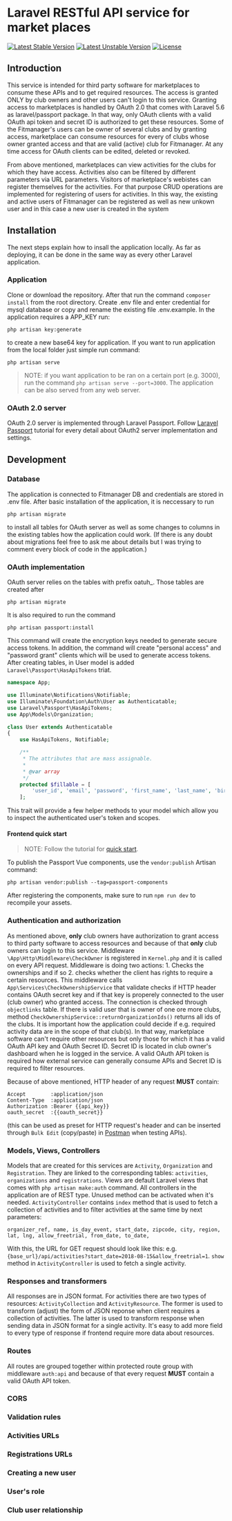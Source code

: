 Laravel RESTful API service for market places 
================================================

[![Latest Stable Version](https://poser.pugx.org/laravel/laravel/v/stable)](https://packagist.org/packages/laravel/laravel)
[![Latest Unstable Version](https://poser.pugx.org/laravel/laravel/v/unstable)](https://packagist.org/packages/laravel/laravel)
[![License](https://poser.pugx.org/laravel/laravel/license)](https://packagist.org/packages/laravel/laravel)

## Introduction

This service is intended for third party software for marketplaces to consume these APIs and to get required resources. The access is granted ONLY by club owners and other users can't login to this service. Granting access to marketplaces is handled by OAuth 2.0 that comes with Laravel 5.6 as laravel/passport package. In that way, only OAuth clients with a valid OAuth api token and secret ID is authorized to get these resources. Some of the Fitmanager's users can be owner of several clubs and by granting access, marketplace can consume resources for every of clubs whose owner granted access and that are valid (active) club for Fitmanager. At any time access for OAuth clients can be edited, deleted or revoked.

From above mentioned, marketplaces can view activities for the clubs for which they have access. Activities also can be filtered by different parameters via URL parameters. Visitors of marketplace's webistes can register themselves for the activities. For that purpose CRUD operations are implemented for registering of users for activities. In this way, the existing and active users of Fitmanager can be registered as well as new unkown user and in this case a new user is created in the system

## Installation

The next steps explain how to insall the application locally. As far as deploying, it can be done in the same way as every other Laravel application.

### Application
Clone or download the repository. After that run the command `composer install` from the root directory. Create .env file and enter credential for mysql database or copy and rename the existing file .env.example. In the application requires a APP_KEY run:
```
php artisan key:generate
```
to create a new base64 key for application.
If you want to run application from the local folder just simple run command:
```
php artisan serve
``` 
> NOTE: if you want application to be ran on a certain port (e.g. 3000), run the command `php artisan serve --port=3000`.
The application can be also served from any web server.

### OAuth 2.0 server
OAuth 2.0 server is implemented through Laravel Passport. Follow [Laravel Passport](https://laravel.com/docs/5.6/passport) tutorial for every detail about OAuth2 server implementation and settings.

## Development

### Database

The application is connected to Fitmanager DB and credentials are stored in .env file. After basic installation of the application, it is neccessary to run 
```
php artisan migrate
```
to install all tables for OAuth server as well as some changes to columns in the existing tables how the application could work. (If there is any doubt about migrations feel free to ask me about details but I was trying to comment every block of code in the application.)

### OAuth implementation

OAuth server relies on the tables with prefix oatuh_. Those tables are created after 
```
php artisan migrate
```
It is also required to run the command 
```
php artisan passport:install
``` 
This command will create the encryption keys needed to generate secure access tokens. In addition, the command will create "personal access" and "password grant" clients which will be used to generate access tokens.
After creating tables, in User model is added ``Laravel\Passport\HasApiTokens`` triat.
```php
namespace App;

use Illuminate\Notifications\Notifiable;
use Illuminate\Foundation\Auth\User as Authenticatable;
use Laravel\Passport\HasApiTokens;
use App\Models\Organization;

class User extends Authenticatable
{
    use HasApiTokens, Notifiable;

    /**
     * The attributes that are mass assignable.
     *
     * @var array
     */
    protected $fillable = [
        'user_id', 'email', 'password', 'first_name', 'last_name', 'birth_date', 'last_message_view', 'pwd_change_date',
    ];
```
This trait will provide a few helper methods to your model which allow you to inspect the authenticated user's token and scopes.

#### Frontend quick start 

>NOTE: Follow the tutorial for [quick start](https://laravel.com/docs/5.6/passport#frontend-quickstart).

To publish the Passport Vue components, use the `vendor:publish` Artisan command:
```
php artisan vendor:publish --tag=passport-components
```
After registering the components, make sure to run `npm run dev` to recompile your assets. 


### Authentication and authorization

As mentioned above, **only** club owners have authorization to grant access to third party software to access resources and because of that **only** club owners can login to this service. Middleware `\App\Http\Middleware\CheckOwner` is registered in `Kernel.php` and it is called on every API request. Middleware is doing two actions: 1. Checks the ownerships and if so 2. checks whether the client has rights to require a certain resources. This middleware calls `App\Services\CheckOwnershipService` that validate checks if HTTP header contains OAuth secret key and if that key is properely connected to the user (club owner) who granted access. The connection is checked through `objectlinks` table. If there is valid user that is owner of one ore more clubs, method `CheckOwnershipService::returnOrganizationIds()` returns all ids of the clubs. It is important how the application could decide if e.g. required activity data are in the scope of that club(s). In that way, marketplace software can't require other resources but only those for which it has a valid OAuth API key and OAuth Secret ID. Secret ID is located in club owner's dashboard when he is logged in the service. A valid OAuth API token is required how external service can generally consume APIs and Secret ID is required to filter resources. 

Because of above mentioned, HTTP header of any request **MUST** contain:
```
Accept        :application/json
Content-Type  :application/json
Authorization :Bearer {{api_key}}
oauth_secret  :{{oauth_secret}}
```
(this can be used as preset for HTTP request's header and can be inserted through `Bulk Edit` (copy/paste) in [Postman](https://www.getpostman.com/) when testing APIs).

### Models, Views, Controllers

Models that are created for this services are `Activity`, `Organization` and `Registration`. They are linked to the corresponding tables: `activities`, `organizations` and `registrations`. 
Views are default Laravel views that comes with `php artisan make:auth` command.
All controllers in the application are of REST type. Unused method can be activated when it's needed. 
`ActivityController` contains `index` method that is used to fetch a collection of activities and to filter activities at the same time by next parameters:
```
organizer_ref, name, is_day_event, start_date, zipcode, city, region, lat, lng, allow_freetrial, from_date, to_date, 
```
With this, the URL for GET request should look like this: e.g. `{base_url}/api/activities?start_date=2018-08-15&allow_freetrial=1`.
`show` method in `ActivityController` is used to fetch a single activity.

### Responses and transformers

All responses are in JSON format. For activities there are two types of resources: `ActivityCollection` and `ActivityResource`. The former is used to transform (adjust) the form of JSON reponse when client requires a collection of activities. The latter is used to transform response when sending data in JSON format for a single activity. It's easy to add more field to every type of response if frontend require more data about resources.

### Routes

All routes are grouped together within protected route group with middleware `auth:api` and because of that every request **MUST** contain a valid OAuth API token.

### CORS
### Validation rules
### Activities URLs
### Registrations URLs
### Creating a new user
### User's role
### Club user relationship

